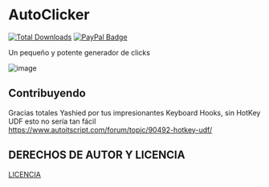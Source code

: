 # AutoClicker
[![Total Downloads](https://img.shields.io/github/downloads/LuSlower/AutoClicker/total.svg)](https://github.com/LuSlower/AutoClicker/releases) [![PayPal Badge](https://img.shields.io/badge/PayPal-003087?logo=paypal&logoColor=fff&style=flat)](https://paypal.me/eldontweaks) 

Un pequeño y potente generador de clicks

![image](https://github.com/LuSlower/AutoClicker/assets/148411728/5d573dde-bb3b-408d-a013-740a5a28ab33)

## Contribuyendo
Gracias totales Yashied por tus impresionantes Keyboard Hooks, sin HotKey UDF esto no sería tan fácil
https://www.autoitscript.com/forum/topic/90492-hotkey-udf/

## DERECHOS DE AUTOR Y LICENCIA
[LICENCIA](LICENSE)


